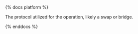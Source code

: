 {% docs platform %}

The protocol utilized for the operation, likely a swap or bridge.

{% enddocs %}
